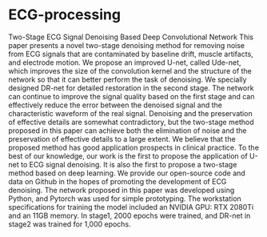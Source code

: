 # ECG-processing
Two-Stage ECG Signal Denoising Based Deep Convolutional Network
This paper presents a novel two-stage denoising method for removing noise from ECG signals that are contaminated by baseline drift, muscle artifacts, and electrode motion. We propose an improved U-net, called Ude-net, which improves the size of the convolution kernel and the structure of the network so that it can better perform the task of denoising. We specially designed DR-net for detailed restoration in the second stage. The network can continue to improve the signal quality based on the first stage and can effectively reduce the error between the denoised signal and the characteristic waveform of the real signal. Denoising and the preservation of effective details are somewhat contradictory, but the two-stage method proposed in this paper can achieve both the elimination of noise and the preservation of effective details to a large extent. We believe that the proposed method has good application prospects in clinical practice. 
To the best of our knowledge, our work is the first to propose the application of U-net to ECG signal denoising. It is also the first to propose a two-stage method based on deep learning. We provide our open-source code and data on Github in the hopes of promoting the development of ECG denoising.
The network proposed in this paper was developed using Python, and Pytorch was used for simple prototyping. The workstation specifications for training the model included an NVIDIA GPU: RTX 2080Ti and an 11GB memory. In stage1, 2000 epochs were trained, and DR-net in stage2 was trained for 1,000 epochs.
